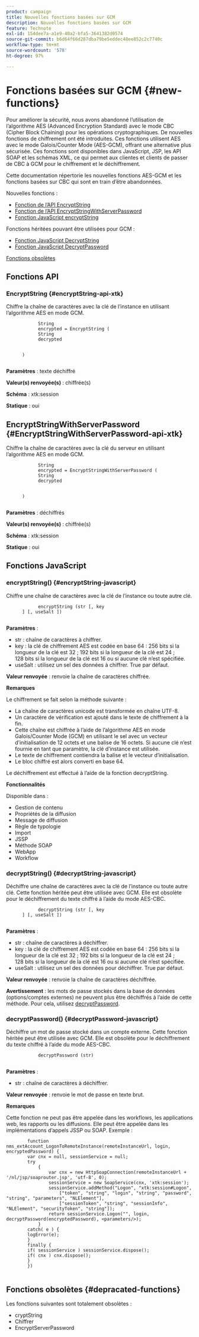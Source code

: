 ```yaml
---
product: campaign
title: Nouvelles fonctions basées sur GCM
description: Nouvelles fonctions basées sur GCM
feature: Technote
exl-id: 154dee7a-a1e9-40a2-bfa5-3641382d0574
source-git-commit: b6d64f66d287dba79be5eddec48ee852c2c7740c
workflow-type: tm+mt
source-wordcount: '578'
ht-degree: 97%

---
```


# Fonctions basées sur GCM {#new-functions}

Pour améliorer la sécurité, nous avons abandonné l’utilisation de l’algorithme AES (Advanced Encryption Standard) avec le mode CBC (Cipher Block Chaining) pour les opérations cryptographiques. De nouvelles fonctions de chiffrement ont été introduites. Ces fonctions utilisent AES avec le mode Galois/Counter Mode (AES-GCM), offrant une alternative plus sécurisée. Ces fonctions sont disponibles dans JavaScript, JSP, les API SOAP et les schémas XML, ce qui permet aux clientes et clients de passer de CBC à GCM pour le chiffrement et le déchiffrement.

Cette documentation répertorie les nouvelles fonctions AES-GCM et les fonctions basées sur CBC qui sont en train d’être abandonnées.

Nouvelles fonctions :

* [Fonction de l’API EncryptString](#encryptString-api-xtk)
* [Fonction de l’API EncryptStringWithServerPassword](#EncryptStringWithServerPassword-api-xtk)
* [Fonction JavaScript encryptString](#encryptString-javascript)

Fonctions héritées pouvant être utilisées pour GCM :

* [Fonction JavaScript DecryptString](#decryptString-javascript)
* [Fonction JavaScript DecryptPassword](#decryptPassword-javascript)

[Fonctions obsolètes](#depracated-functions)

## Fonctions API

### EncryptString {#encryptString-api-xtk}

Chiffre la chaîne de caractères avec la clé de l’instance en utilisant l’algorithme AES en mode GCM.

```
            String 
            encrypted = EncryptString (
            String       
            decrypted
            

      )
         
```

**Paramètres** : texte déchiffré

**Valeur(s) renvoyée(s)** : chiffrée(s)

**Schéma** : xtk:session

**Statique** : oui

## EncryptStringWithServerPassword {#EncryptStringWithServerPassword-api-xtk}

Chiffre la chaîne de caractères avec la clé du serveur en utilisant l’algorithme AES en mode GCM.


```
            String 
            encrypted = EncryptStringWithServerPassword (
            String       
            decrypted
            

      )
         
```

**Paramètres** : déchiffrés

**Valeur(s) renvoyée(s)** : chiffrée(s)

**Schéma** : xtk:session

**Statique** : oui

## Fonctions JavaScript

### encryptString() {#encryptString-javascript}

Chiffre une chaîne de caractères avec la clé de l’instance ou toute autre clé.

```
            encryptString (str [, key
      ] [, useSalt ])
         
```

**Paramètres** :

* str : chaîne de caractères à chiffrer.
* key : la clé de chiffrement AES est codée en base 64 : 256 bits si la longueur de la clé est 32 ; 192 bits si la longueur de la clé est 24 ; 128 bits si la longueur de la clé est 16 ou si aucune clé n’est spécifiée.
* useSalt : utilisez un sel des données à chiffrer. True par défaut.

**Valeur renvoyée** : renvoie la chaîne de caractères chiffrée.

**Remarques**

Le chiffrement se fait selon la méthode suivante : 

* La chaîne de caractères unicode est transformée en chaîne UTF-8.
* Un caractère de vérification est ajouté dans le texte de chiffrement à la fin.
* Cette chaîne est chiffrée à l’aide de l’algorithme AES en mode Galois/Counter Mode (GCM) en utilisant le sel avec un vecteur d’initialisation de 12 octets et une balise de 16 octets. Si aucune clé n’est fournie en tant que paramètre, la clé d’instance est utilisée.
* Le texte de chiffrement contiendra la balise et le vecteur d’initialisation.
* Le bloc chiffré est alors converti en base 64.

Le déchiffrement est effectué à l’aide de la fonction decryptString.

**Fonctionnalités**

Disponible dans :

* Gestion de contenu
* Propriétés de la diffusion
* Message de diffusion
* Règle de typologie
* Import
* JSSP
* Méthode SOAP
* WebApp
* Workflow

### decryptString() {#decryptString-javascript}

Déchiffre une chaîne de caractères avec la clé de l’instance ou toute autre clé. Cette fonction héritée peut être utilisée avec GCM. Elle est obsolète pour le déchiffrement du texte chiffré à l’aide du mode AES-CBC.

```
            decryptString (str [, key
      ] [, useSalt ])
         
```

**Paramètres** :

* str : chaîne de caractères à déchiffrer.
* key : la clé de chiffrement AES est codée en base 64 : 256 bits si la longueur de la clé est 32 ; 192 bits si la longueur de la clé est 24 ; 128 bits si la longueur de la clé est 16 ou si aucune clé n’est spécifiée.
* useSalt : utilisez un sel des données pour déchiffrer. True par défaut.

**Valeur renvoyée** : renvoie la chaîne de caractères déchiffrée.

**Avertissement** : les mots de passe stockés dans la base de données (options/comptes externes) ne peuvent plus être déchiffrés à l’aide de cette méthode. Pour cela, utilisez [decryptPassword](#decryptPassword-javascript).

### decryptPassword() {#decryptPassword-javascript}

Déchiffre un mot de passe stocké dans un compte externe. Cette fonction héritée peut être utilisée avec GCM. Elle est obsolète pour le déchiffrement du texte chiffré à l’aide du mode AES-CBC.

```
            decryptPassword (str)
         
```

**Paramètres** :

* str : chaîne de caractères à déchiffrer.

**Valeur renvoyée** : renvoie le mot de passe en texte brut.

**Remarques**

Cette fonction ne peut pas être appelée dans les workflows, les applications web, les rapports ou les diffusions. Elle peut être appelée dans les implémentations d’appels JSSP ou SOAP. Exemple :

```
        function nms_extAccount_LogonToRemoteInstance(remoteInstanceUrl, login, encryptedPassword) {
        var cnx = null, sessionService = null;
        try
            {
                var cnx = new HttpSoapConnection(remoteInstanceUrl + '/nl/jsp/soaprouter.jsp', 'utf-8', 0);
                sessionService = new SoapService(cnx, 'xtk:session');
                sessionService.addMethod("Logon", "xtk:session#Logon",
                    ["token", "string", "login", "string", "password", "string", "parameters", "NLElement"],
                    ["sessionToken", "string", "sessionInfo", "NLElement", "securityToken", "string"]);
                return sessionService.Logon("", login, decryptPassword(encryptedPassword), <parameters/>);
            }
        catch( e ) {
        logError(e);
        }
        finally {
        if( sessionService ) sessionService.dispose();
        if( cnx ) cnx.dispose();
        }
        })
      
```

## Fonctions obsolètes {#depracated-functions}

Les fonctions suivantes sont totalement obsolètes :

* cryptString
* Chiffrer
* EncryptServerPassword
